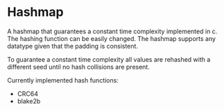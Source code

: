 # Hashmap
A hashmap that guarantees a constant time complexity implemented in c. The hashing function can be easily changed. The hashmap supports any datatype given that the padding is consistent.

To guarantee a constant time complexity all values are rehashed with a different seed until no hash collisions are present. 

Currently implemented hash functions:
- CRC64
- blake2b
